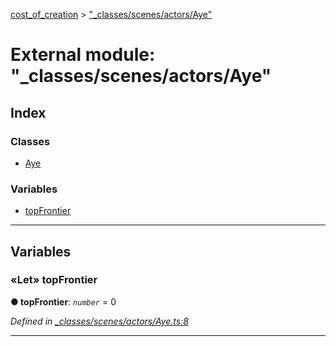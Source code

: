 [cost_of_creation](../README.md) > ["_classes/scenes/actors/Aye"](../modules/__classes_scenes_actors_aye_.md)



# External module: "_classes/scenes/actors/Aye"

## Index

### Classes

* [Aye](../classes/__classes_scenes_actors_aye_.aye.md)


### Variables

* [topFrontier](__classes_scenes_actors_aye_.md#topfrontier)



---
## Variables
<a id="topfrontier"></a>

### «Let» topFrontier

**●  topFrontier**:  *`number`*  = 0

*Defined in [_classes/scenes/actors/Aye.ts:8](https://github.com/codeartisticninja/cost_of_creation/blob/73a0be6/src/script/_classes/scenes/actors/Aye.ts#L8)*





___


